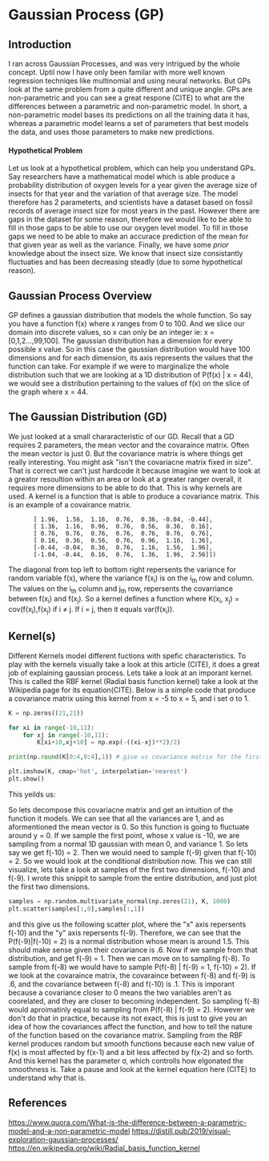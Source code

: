 # Gaussian Process (GP)

## Introduction

I ran across Gaussian Processes, and was very intrigued by the whole concept. Uptil now I have only been familar with more well known regression techniqes like multinomial and using neural networks. But GPs look at the same problem from a quite different and unique angle. GPs are non-parametric and you can see a great respone (CITE) to what are the differences between a parametric and non-parametric model. In short, a non-parametric model bases its predictions on all the training data it has, whereas a parametric model learns a set of parameters that best models the data, and uses those parameters to make new predictions. 
#### Hypothetical Problem
Let us look at a hypothetical problem, which can help you understand GPs. Say researchers have a mathematical model which is able produce a probability distribution of oxygen levels for a year given the average size of insects for that year and the variation of that average size. The model therefore has 2 parameterts, and scientists have a dataset based on fossil records of average insect size for most years in the past. However there are gaps in the dataset for some reason, therefore we would like to be able to fill in those gaps to be able to use our oxygen level model. To fill in those gaps we need to be able to make an accurace prediction of the mean for that given year as well as the variance. Finally, we have some *prior* knowledge about the insect size. We know that insect size consistantly fluctuaties and has been decreasing steadly (due to some hypothetical reason). 

## Gaussian Process Overview

GP defines a gaussian distribution that models the whole function. So say you have a function f(x) where x ranges from 0 to 100. And we slice our domain into discrete values, so x can only be an integer ie: x = [0,1,2...,99,100]. The gaussian distribution has a dimension for every possible x value. So in this case the gaussian distribution would have 100 dimensions and for each dimension, its axis represents the values that the function can take. For example if we were to marginalize the whole distribution such that we are looking at a 1D distribution of P(f(x) | x = 44), we would see a distribution pertaining to the values of f(x) on the slice of the graph where x = 44. 

## The Gaussian Distribution (GD)

We just looked at a small chararacteristic of our GD. Recall that a GD requires 2 parameters, the mean vector and the covaraince matrix. Often the mean vector is just 0. But the covariance matrix is where things get really interesting. You might ask "isn't the covariacne matrix fixed in size". That is correct we can't just hardcode it because imagine we want to look at a greator resoultion within an area or look at a greater ranger overall, it requires more dimensions to be able to do that. This is why kernels are used. A kernel is a function that is able to produce a covariance matrix. This is an example of a covairance matrix. 

```array([[ 2.56,  1.96,  1.36,  0.76,  0.16, -0.44, -1.04],
       [ 1.96,  1.56,  1.16,  0.76,  0.36, -0.04, -0.44],
       [ 1.36,  1.16,  0.96,  0.76,  0.56,  0.36,  0.16],
       [ 0.76,  0.76,  0.76,  0.76,  0.76,  0.76,  0.76],
       [ 0.16,  0.36,  0.56,  0.76,  0.96,  1.16,  1.36],
       [-0.44, -0.04,  0.36,  0.76,  1.16,  1.56,  1.96],
       [-1.04, -0.44,  0.16,  0.76,  1.36,  1.96,  2.56]])
```
The diagonal from top left to bottom right repersents the variance for random variable f(x), where the variance f(x<sub>i</sub>) is on the i<sub>th</sub> row and column. The values on the i<sub>th</sub> column and j<sub>th</sub> row, repersents the covarriance between f(x<sub>i</sub>) and f(x<sub>j</sub>). So a kernel defines a function where K(x<sub>i</sub>, x<sub>j</sub>) = cov(f(x<sub>i</sub>),f(x<sub>j</sub>) if i ≠ j. If i = j, then it equals var(f(x<sub>i</sub>)). 

## Kernel(s)
Different Kernels model different fuctions with spefic characteristics. To play with the kernels visually take a look at this article (CITE), it does a great job of explaining gaussian process. 
Lets take a look at an imporant kernel. This is called the RBF kernel (Radial basis function kernel) take a look at the Wikipedia page for its equation(CITE). Below is a simple code that produce a covariance matrix using this kernel from x = -5 to x = 5, and i set σ to 1. 

``` python
K = np.zeros((21,21))

for xi in range(-10,11):
    for xj in range(-10,11):
        K[xi+10,xj+10] = np.exp(-((xi-xj)**2)/2)

print(np.round(K[0:4,0:4],1)) # give us covariance matrix for the first 4 dimensions. 

plt.imshow(K, cmap='hot', interpolation='nearest')
plt.show()
```
This yeilds us:

So lets decompose this covariacne matrix and get an intuition of the function it models. We can see that all the variances are 1, and as aformentioned the mean vector is 0. So this function is going to fluctuate around y = 0. If we sample the first point, whose x value is -10, we are sampling from a normal 1D gaussian with mean 0, and variance 1. So lets say we get f(-10) = 2. Then we would need to sample f(-9) given that f(-10) = 2. So we would look at the conditional distribution now. This we can still visualize, lets take a look at samples of the first two dimensions, f(-10) and f(-9). I wrote this snippit to sample from the entire distribution, and just plot the first two dimensions. 

``` python
samples = np.random.multivariate_normal(np.zeros(21), K, 1000)
plt.scatter(samples[:,0],samples[:,1])
```
and this give us the following scatter plot, where the "x" axis repersents f(-10) and the "y" axis repersents f(-9). Therefore, we can see that the P(f(-9)|f(-10) = 2) is a normal distribution whose mean is around 1.5. This should make sense given their covariance is .6. Now if we sample from that distribution, and get f(-9) = 1. Then we can move on to sampling f(-8). To sample from f(-8) we would have to sample P(f(-8) | f(-9) = 1, f(-10) = 2). If we look at the covaraince matrix, the covaraince between f(-8) and f(-9) is .6, and the covariance between f(-8) and f(-10) is .1. This is imporant because a covariance closer to 0 means the two variables aren't as coorelated, and they are closer to becoming independent. So sampling f(-8) would aproimatinly equal to sampling from P(f(-8) | f(-9) = 2). However we don't do that in practice, because its not exact, this is just to give you an idea of how the covariances affect the function, and how to tell the nature of the function based on the covariance matrix. Sampling from the RBF kernel produces random but smooth functions because each new value of f(x) is most affected by f(x-1) and a bit less affected by f(x-2) and so forth. And this kernel has the parameter σ, which controlls how elgonated the smoothness is. Take a pause and look at the kernel equation here (CITE) to understand why that is. 


## References
https://www.quora.com/What-is-the-difference-between-a-parametric-model-and-a-non-parametric-model 
https://distill.pub/2019/visual-exploration-gaussian-processes/
https://en.wikipedia.org/wiki/Radial_basis_function_kernel
